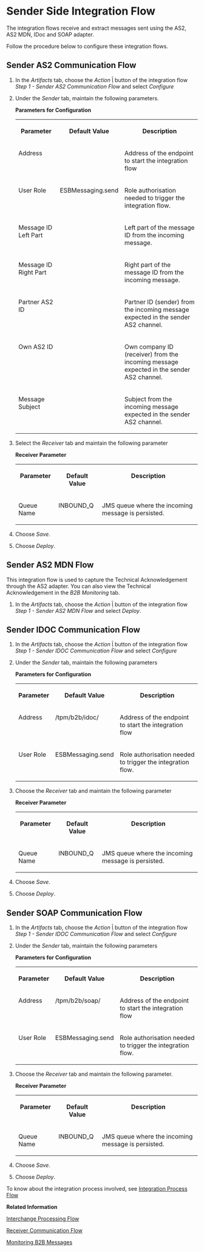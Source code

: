 <!-- loio98380f4122a24b8ab56304660a463885 -->

<link rel="stylesheet" type="text/css" href="../css/sap-icons.css"/>

# Sender Side Integration Flow

The integration flows receive and extract messages sent using the AS2, AS2 MDN, IDoc and SOAP adapter.

Follow the procedure below to configure these integration flows.



<a name="loio98380f4122a24b8ab56304660a463885__section_u3w_vld_mrb"/>

## Sender AS2 Communication Flow

1.  In the *Artifacts* tab, choose the *Action* <span class="SAP-icons"></span> button of the integration flow *Step 1 - Sender AS2 Communication Flow* and select *Configure*

2.  Under the *Sender* tab, maintain the following parameters.

    **Parameters for Configuration**


    <table>
    <tr>
    <th valign="top">

    Parameter


    
    </th>
    <th valign="top">

    Default Value


    
    </th>
    <th valign="top">

    Description


    
    </th>
    </tr>
    <tr>
    <td valign="top">
    
    Address


    
    </td>
    <td valign="top">
    
     


    
    </td>
    <td valign="top">
    
    Address of the endpoint to start the integration flow


    
    </td>
    </tr>
    <tr>
    <td valign="top">
    
    User Role


    
    </td>
    <td valign="top">
    
    ESBMessaging.send


    
    </td>
    <td valign="top">
    
    Role authorisation needed to trigger the integration flow.


    
    </td>
    </tr>
    <tr>
    <td valign="top">
    
    Message ID Left Part


    
    </td>
    <td valign="top">
    
     


    
    </td>
    <td valign="top">
    
    Left part of the message ID from the incoming message.


    
    </td>
    </tr>
    <tr>
    <td valign="top">
    
    Message ID Right Part


    
    </td>
    <td valign="top">
    
     


    
    </td>
    <td valign="top">
    
    Right part of the message ID from the incoming message.


    
    </td>
    </tr>
    <tr>
    <td valign="top">
    
    Partner AS2 ID


    
    </td>
    <td valign="top">
    
     


    
    </td>
    <td valign="top">
    
    Partner ID \(sender\) from the incoming message expected in the sender AS2 channel.


    
    </td>
    </tr>
    <tr>
    <td valign="top">
    
    Own AS2 ID


    
    </td>
    <td valign="top">
    
     


    
    </td>
    <td valign="top">
    
    Own company ID \(receiver\) from the incoming message expected in the sender AS2 channel.


    
    </td>
    </tr>
    <tr>
    <td valign="top">
    
    Message Subject


    
    </td>
    <td valign="top">
    
     


    
    </td>
    <td valign="top">
    
    Subject from the incoming message expected in the sender AS2 channel.


    
    </td>
    </tr>
    </table>
    
3.  Select the *Receiver* tab and maintain the following parameter

    **Receiver Parameter**


    <table>
    <tr>
    <th valign="top">

    Parameter


    
    </th>
    <th valign="top">

    Default Value


    
    </th>
    <th valign="top">

    Description


    
    </th>
    </tr>
    <tr>
    <td valign="top">
    
    Queue Name


    
    </td>
    <td valign="top">
    
    INBOUND\_Q


    
    </td>
    <td valign="top">
    
    JMS queue where the incoming message is persisted.


    
    </td>
    </tr>
    </table>
    
4.  Choose *Save*.
5.  Choose *Deploy*.



<a name="loio98380f4122a24b8ab56304660a463885__section_svz_mw3_2vb"/>

## Sender AS2 MDN Flow

This integration flow is used to capture the Technical Acknowledgement through the AS2 adapter. You can also view the Technical Acknowledgement in the *B2B Monitoring* tab.

1.  In the *Artifacts* tab, choose the *Action* <span class="SAP-icons"></span> button of the integration flow *Step 1 - Sender AS2 MDN Flow* and select *Deploy*.




<a name="loio98380f4122a24b8ab56304660a463885__section_kwk_cmd_mrb"/>

## Sender IDOC Communication Flow

1.  In the *Artifacts* tab, choose the *Action* <span class="SAP-icons"></span> button of the integration flow *Step 1 - Sender IDOC Communication Flow* and select *Configure*

2.  Under the *Sender* tab, maintain the following parameters

    **Parameters for Configuration**


    <table>
    <tr>
    <th valign="top">

    Parameter


    
    </th>
    <th valign="top">

    Default Value


    
    </th>
    <th valign="top">

    Description


    
    </th>
    </tr>
    <tr>
    <td valign="top">
    
    Address


    
    </td>
    <td valign="top">
    
    /tpm/b2b/idoc/


    
    </td>
    <td valign="top">
    
    Address of the endpoint to start the integration flow


    
    </td>
    </tr>
    <tr>
    <td valign="top">
    
    User Role


    
    </td>
    <td valign="top">
    
    ESBMessaging.send


    
    </td>
    <td valign="top">
    
    Role authorisation needed to trigger the integration flow.


    
    </td>
    </tr>
    </table>
    
3.  Choose the *Receiver* tab and maintain the following parameter

    **Receiver Parameter**


    <table>
    <tr>
    <th valign="top">

    Parameter


    
    </th>
    <th valign="top">

    Default Value


    
    </th>
    <th valign="top">

    Description


    
    </th>
    </tr>
    <tr>
    <td valign="top">
    
    Queue Name


    
    </td>
    <td valign="top">
    
    INBOUND\_Q


    
    </td>
    <td valign="top">
    
    JMS queue where the incoming message is persisted.


    
    </td>
    </tr>
    </table>
    
4.  Choose *Save*.
5.  Choose *Deploy*.



<a name="loio98380f4122a24b8ab56304660a463885__section_dlc_qmd_mrb"/>

## Sender SOAP Communication Flow

1.  In the *Artifacts* tab, choose the *Action* <span class="SAP-icons"></span> button of the integration flow *Step 1 - Sender IDOC Communication Flow* and select *Configure*

2.  Under the *Sender* tab, maintain the following parameters

    **Parameters for Configuration**


    <table>
    <tr>
    <th valign="top">

    Parameter


    
    </th>
    <th valign="top">

    Default Value


    
    </th>
    <th valign="top">

    Description


    
    </th>
    </tr>
    <tr>
    <td valign="top">
    
    Address


    
    </td>
    <td valign="top">
    
    /tpm/b2b/soap/


    
    </td>
    <td valign="top">
    
    Address of the endpoint to start the integration flow


    
    </td>
    </tr>
    <tr>
    <td valign="top">
    
    User Role


    
    </td>
    <td valign="top">
    
    ESBMessaging.send


    
    </td>
    <td valign="top">
    
    Role authorisation needed to trigger the integration flow.


    
    </td>
    </tr>
    </table>
    
3.  Choose the *Receiver* tab and maintain the following parameter.

    **Receiver Parameter**


    <table>
    <tr>
    <th valign="top">

    Parameter


    
    </th>
    <th valign="top">

    Default Value


    
    </th>
    <th valign="top">

    Description


    
    </th>
    </tr>
    <tr>
    <td valign="top">
    
    Queue Name


    
    </td>
    <td valign="top">
    
    INBOUND\_Q


    
    </td>
    <td valign="top">
    
    JMS queue where the incoming message is persisted.


    
    </td>
    </tr>
    </table>
    
4.  Choose *Save*.
5.  Choose *Deploy*.



To know about the integration process involved, see [Integration Process Flow](integration-process-flow-8e9f6bf.md)

**Related Information**  


[Interchange Processing Flow](interchange-processing-flow-7d3bce9.md "This integration flow transforms the message sent by the sending partner to the structure expected by the receiving partner.")

[Receiver Communication Flow](receiver-communication-flow-cd233d1.md "This integration flow gets the final message from the queue and sends it to the receiver.")

[Monitoring B2B Messages](monitoring-b2b-messages-b5e1fc9.md "The Business to Business (B2B) Monitoring view allows you to check the processing status of your B2B interchanges.")

